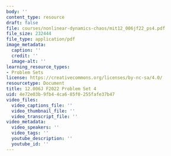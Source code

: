 ```yaml
---
body: ''
content_type: resource
draft: false
file: courses/nonlinear-dynamics-chaos/mit12_006jf22_ps4.pdf
file_size: 232444
file_type: application/pdf
image_metadata:
  caption: ''
  credit: ''
  image-alt: ''
learning_resource_types:
- Problem Sets
license: https://creativecommons.org/licenses/by-nc-sa/4.0/
resourcetype: Document
title: 12.006J F2022 Problem Set 4
uid: 4e72e03b-9fb4-4ca6-85f0-255fafe37b47
video_files:
  video_captions_file: ''
  video_thumbnail_file: ''
  video_transcript_file: ''
video_metadata:
  video_speakers: ''
  video_tags: ''
  youtube_description: ''
  youtube_id: ''
---
```

